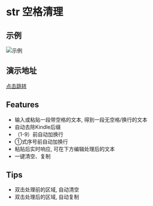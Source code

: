# str 空格清理
## 示例
![示例](https://g.bitbull.cn/str/example.jpg "示例图")
## 演示地址
[点击跳转](https://g.bitbull.cn/str/)
## Features
- 输入或粘贴一段带空格的文本, 得到一段无空格/换行的文本
- 自动去除Kindle后缀
- （1-9）前自动加换行
- ①式序号前自动加换行
- 粘贴后实时响应, 可在下方编辑处理后的文本
- 一键清空、复制
## Tips
- 双击处理前的区域, 自动清空
- 双击处理后的区域, 自动复制

